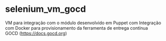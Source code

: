 # selenium_vm_gocd
VM para integração com o módulo desenvolvido em Puppet com Integração com Docker para provisionamento da ferramenta de entrega contínua GOCD (https://docs.gocd.org)
